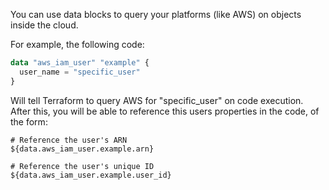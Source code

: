 You can use data blocks to query your platforms (like AWS) on objects inside the cloud.

For example, the following code:
``` terraform
data "aws_iam_user" "example" {
  user_name = "specific_user"
}
```

Will tell Terraform to query AWS for "specific_user" on code execution. After this, you will be able to reference this users properties in the code, of the form:
```
# Reference the user's ARN
${data.aws_iam_user.example.arn}

# Reference the user's unique ID
${data.aws_iam_user.example.user_id}
```